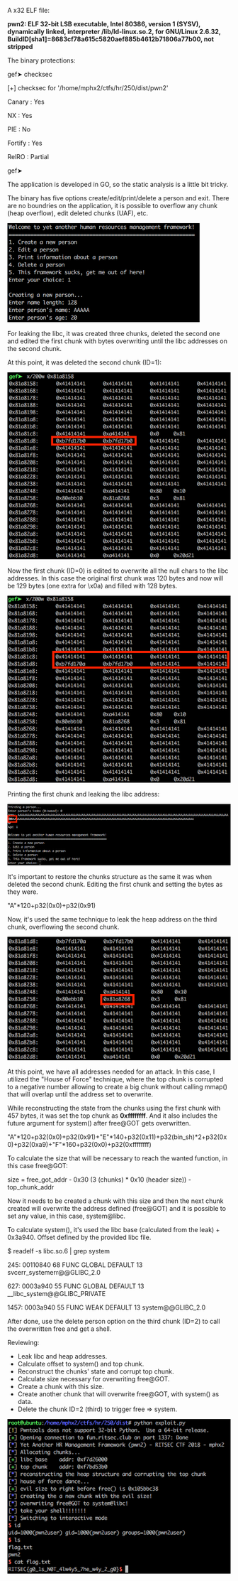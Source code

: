 A x32 ELF file:

**pwn2: ELF 32-bit LSB executable, Intel 80386, version 1 (SYSV), dynamically linked, interpreter /lib/ld-linux.so.2, for GNU/Linux 2.6.32, BuildID[sha1]=8683cf78a615c5820aef885b4612b71806a77b00, not stripped**

The binary protections:

gef➤  checksec

[+] checksec for '/home/mphx2/ctfs/hr/250/dist/pwn2'

Canary                        : Yes

NX                            : Yes

PIE                           : No

Fortify                       : Yes

RelRO                         : Partial

gef➤

The application is developed in GO, so the static analysis is a little bit tricky.

The binary has five options create/edit/print/delete a person and exit. There are no boundries on the application, it is possible to overflow any chunk (heap overflow), edit deleted chunks (UAF), etc. 

![app](pwn2_1.png)

For leaking the libc, it was created three chunks, deleted the second one and edited the first chunk with bytes overwriting until the libc addresses on the second chunk.

At this point, it was deleted the second chunk (ID=1):

![chunks](pwn2_2.png)

Now the first chunk (ID=0) is edited to overwrite all the null chars to the libc addresses. In this case the original first chunk was 120 bytes and now will be 129 bytes (one extra for \x0a) and filled with 128 bytes.

![filling](pwn2_3.png)

Printing the first chunk and leaking the libc address:

![libc](pwn2_4.png)

It's important to restore the chunks structure as the same it was when deleted the second chunk. Editing the first chunk and setting the bytes as they were.

"A"*120+p32(0x0)+p32(0x91)

Now, it's used the same technique to leak the heap address on the third chunk, overflowing the second chunk.

![heap](pwn2_5.png)

At this point, we have all addresses needed for an attack. In this case, I utilized the "House of Force" technique, where the top chunk is corrupted to a negative number allowing to create a big chunk without calling mmap() that will overlap until the address set to overwrite.

While reconstructing the state from the chunks using the first chunk with 457 bytes, it was set the top chunk as **0xffffffff**. And it also includes the future argument for system() after free@GOT gets overwritten.

"A"*120+p32(0x0)+p32(0x91)+"E"*140+p32(0x11)+p32(bin_sh)*2+p32(0x0)+p32(0xa9)+"F"*160+p32(0x0)+p32(0xffffffff)

To calculate the size that will be necessary to reach the wanted function, in this case free@GOT:

size = free_got_addr - 0x30 (3 (chunks) * 0x10 (header size)) - top_chunk_addr

Now it needs to be created a chunk with this size and then the next chunk created will overwrite the address defined (free@GOT) and it is possible to set any value, in this case, system@libc.

To calculate system(), it's used the libc base (calculated from the leak) + 0x3a940. Offset defined by the provided libc file.

$ readelf -s libc.so.6 | grep system

   245: 00110840    68 FUNC    GLOBAL DEFAULT   13 svcerr_systemerr@@GLIBC_2.0
   
   627: 0003a940    55 FUNC    GLOBAL DEFAULT   13 __libc_system@@GLIBC_PRIVATE
   
  1457: 0003a940    55 FUNC    WEAK   DEFAULT   13 system@@GLIBC_2.0

After done, use the delete person option on the third chunk (ID=2) to call the overwritten free and get a shell.

Reviewing:

- Leak libc and heap addresses.
- Calculate offset to system() and top chunk.
- Reconstruct the chunks' state and corrupt top chunk.
- Calculate size necessary for overwriting free@GOT.
- Create a chunk with this size.
- Create another chunk that will overwrite free@GOT, with system() as data.
- Delete the chunk ID=2 (third) to trigger free => system.

![exploit](pwn2_final.png)
